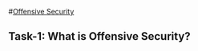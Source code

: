 #[Offensive Security](https://tryhackme.com/r/room/offensivesecurityintro)


## Task-1: What is Offensive Security?
